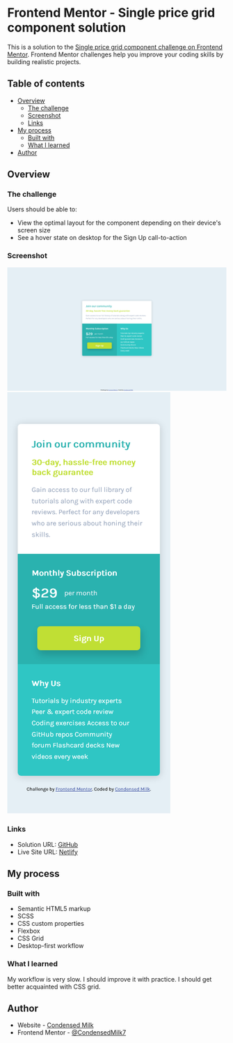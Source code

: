 # Frontend Mentor - Single price grid component solution

This is a solution to the [Single price grid component challenge on Frontend Mentor](https://www.frontendmentor.io/challenges/single-price-grid-component-5ce41129d0ff452fec5abbbc). Frontend Mentor challenges help you improve your coding skills by building realistic projects.

## Table of contents

- [Overview](#overview)
  - [The challenge](#the-challenge)
  - [Screenshot](#screenshot)
  - [Links](#links)
- [My process](#my-process)
  - [Built with](#built-with)
  - [What I learned](#what-i-learned)
- [Author](#author)

## Overview

### The challenge

Users should be able to:

- View the optimal layout for the component depending on their device's screen size
- See a hover state on desktop for the Sign Up call-to-action

### Screenshot

![](./screenshots/scr-dsk.png)
![](./screenshots/scr-mobl.png)

### Links

- Solution URL: [GitHub](https://github.com/CondensedMilk7/single-price-grid-component)
- Live Site URL: [Netlify](https://practical-hopper-e97e35.netlify.app)

## My process

### Built with

- Semantic HTML5 markup
- SCSS
- CSS custom properties
- Flexbox
- CSS Grid
- Desktop-first workflow

### What I learned

My workflow is very slow. I should improve it with practice. I should get better acquainted with CSS grid.

## Author

- Website - [Condensed Milk](https://github.com/CondensedMilk7/)
- Frontend Mentor - [@CondensedMilk7](https://www.frontendmentor.io/profile/CondensedMilk7)
